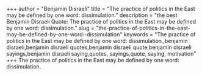 +++
author = "Benjamin Disraeli"
title = "The practice of politics in the East may be defined by one word: dissimulation."
description = "the best Benjamin Disraeli Quote: The practice of politics in the East may be defined by one word: dissimulation."
slug = "the-practice-of-politics-in-the-east-may-be-defined-by-one-word:-dissimulation"
keywords = "The practice of politics in the East may be defined by one word: dissimulation.,benjamin disraeli,benjamin disraeli quotes,benjamin disraeli quote,benjamin disraeli sayings,benjamin disraeli saying,quotes, sayings,quote, saying, motivation"
+++
The practice of politics in the East may be defined by one word: dissimulation.
